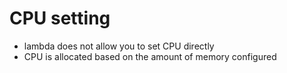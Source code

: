 # CPU setting
- lambda does not allow you to set CPU directly
- CPU is allocated based on the amount of memory configured